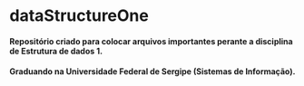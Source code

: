 # dataStructureOne
 
#### Repositório criado para colocar arquivos importantes perante a disciplina de Estrutura de dados 1.
#### Graduando na Universidade Federal de Sergipe (Sistemas de Informação).
